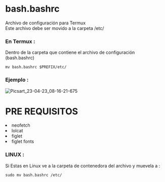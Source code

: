 # bash.bashrc
Archivo de configuración para Termux  
Este archivo debe ser movido a la carpeta /etc/ 

### En Termux : 

Dentro de la carpeta que contiene el archivo de configuración (bash.bashrc)
```
mv bash.bashrc $PREFIX/etc/ 
```
### Ejemplo :
![Picsart_23-04-23_08-16-21-675](https://user-images.githubusercontent.com/87346871/233845288-abad3697-7704-44ae-a61a-8cbc7b95fdad.png)



# PRE REQUISITOS 

<li>neofetch 
<li>lolcat 
<li>figlet 
<li>figlet fonts

</li>


### LINUX :

Si Estas en Linux ve a la carpeta de contenedora del archivo y muevela a :

```
sudo mv bash.bashrc /etc/


